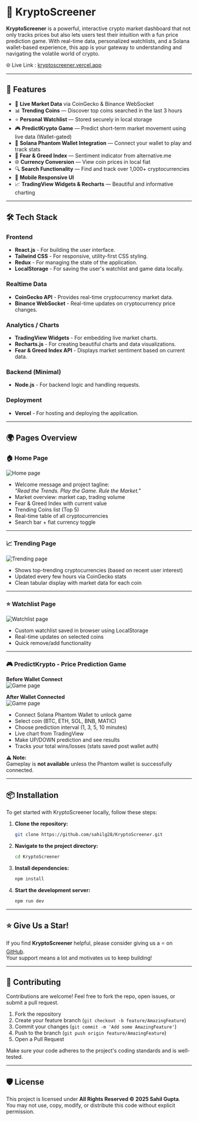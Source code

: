 # 🚀 KryptoScreener

**KryptoScreener** is a powerful, interactive crypto market dashboard that not only tracks prices but also lets users test their intuition with a fun price prediction game. With real-time data, personalized watchlists, and a Solana wallet-based experience, this app is your gateway to understanding and navigating the volatile world of crypto.

🌐 Live Link : [kryptoscreener.vercel.app](https://kryptoscreener.vercel.app/)

---

## 📌 Features

- 🔄 **Live Market Data** via CoinGecko & Binance WebSocket
- 📊 **Trending Coins** — Discover top coins searched in the last 3 hours
- ⭐ **Personal Watchlist** — Stored securely in local storage
- 🎮 **PredictKrypto Game** — Predict short-term market movement using live data (Wallet-gated)
- 🔐 **Solana Phantom Wallet Integration** — Connect your wallet to play and track stats
- 🧠 **Fear & Greed Index** — Sentiment indicator from alternative.me
- 🌐 **Currency Conversion** — View coin prices in local fiat
- 🔍 **Search Functionality** — Find and track over 1,000+ cryptocurrencies
- 📱 **Mobile Responsive UI**
- 📈 **TradingView Widgets & Recharts** — Beautiful and informative charting

---

## 🛠️ Tech Stack

### Frontend
- **React.js** - For building the user interface.
- **Tailwind CSS** - For responsive, utility-first CSS styling.
- **Redux** - For managing the state of the application.
- **LocalStorage** - For saving the user's watchlist and game data locally.

### Realtime Data
- **CoinGecko API** - Provides real-time cryptocurrency market data.
- **Binance WebSocket** - Real-time updates on cryptocurrency price changes.

### Analytics / Charts
- **TradingView Widgets** - For embedding live market charts.
- **Recharts.js** - For creating beautiful charts and data visualizations.
- **Fear & Greed Index API** - Displays market sentiment based on current data.

### Backend (Minimal)
- **Node.js** - For backend logic and handling requests.

### Deployment
- **Vercel** - For hosting and deploying the application.


---

## 🌍 Pages Overview

### 🏠 Home Page
![Home page](src/assets/Homepage.png)

- Welcome message and project tagline:  
  *"Read the Trends. Play the Game. Rule the Market."*
- Market overview: market cap, trading volume
- Fear & Greed Index with current value
- Trending Coins list (Top 5)
- Real-time table of all cryptocurrencies
- Search bar + fiat currency toggle 

---

### 📈 Trending Page
![Trending page](src/assets/Trendingpage.png)

- Shows top-trending cryptocurrencies (based on recent user interest)
- Updated every few hours via CoinGecko stats
- Clean tabular display with market data for each coin

---

### ⭐ Watchlist Page
![Watchlist page](src/assets/Watchlistpage.png)

- Custom watchlist saved in browser using LocalStorage
- Real-time updates on selected coins
- Quick remove/add functionality

---

### 🎮 PredictKrypto - Price Prediction Game

**Before Wallet Connect**  
![Game page](src/assets/predictkrypto1.png) 

**After Wallet Connected**  
![Game page](src/assets/predictkrypto2.png)

- Connect Solana Phantom Wallet to unlock game
- Select coin (BTC, ETH, SOL, BNB, MATIC)
- Choose prediction interval (1, 3, 5, 10 minutes)
- Live chart from TradingView
- Make UP/DOWN prediction and see results
- Tracks your total wins/losses (stats saved post wallet auth)

**⚠️ Note:**  
Gameplay is **not available** unless the Phantom wallet is successfully connected.

---

## 📦 Installation

To get started with KryptoScreener locally, follow these steps:

1. **Clone the repository:**
   ```bash
   git clone https://github.com/sahilg28/KryptoScreener.git
   ```

2. **Navigate to the project directory:**
   ```bash
   cd KryptoScreener
   ```

3. **Install dependencies:**
   ```bash
   npm install
   ```

4. **Start the development server:**
   ```bash
   npm run dev
   ```

---

## ⭐ Give Us a Star!

If you find **KryptoScreener** helpful, please consider giving us a ⭐ on [GitHub](https://github.com/sahilg28/KryptoScreener).  
Your support means a lot and motivates us to keep building!

---

## 🤝 Contributing

Contributions are welcome! Feel free to fork the repo, open issues, or submit a pull request.

1. Fork the repository
2. Create your feature branch (`git checkout -b feature/AmazingFeature`)
3. Commit your changes (`git commit -m 'Add some AmazingFeature'`)
4. Push to the branch (`git push origin feature/AmazingFeature`)
5. Open a Pull Request

Make sure your code adheres to the project's coding standards and is well-tested.

---

## 🛡️ License

This project is licensed under **All Rights Reserved © 2025 Sahil Gupta**.  
You may not use, copy, modify, or distribute this code without explicit permission.

